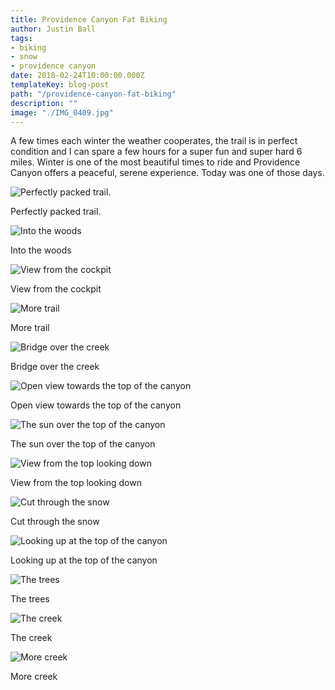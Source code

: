 ```yaml
---
title: Providence Canyon Fat Biking
author: Justin Ball
tags:
- biking
- snow
- providence canyon
date: 2018-02-24T10:00:00.000Z
templateKey: blog-post
path: "/providence-canyon-fat-biking"
description: ""
image: "./IMG_0409.jpg"
---
```

<p>A few times each winter the weather cooperates, the trail is in perfect condition and I can spare a few hours for a super fun and super hard 6 miles. Winter is one of the most beautiful times to ride and Providence Canyon offers a peaceful, serene experience. Today was one of those days.</p>
<div class="image-grid">
  <div class="post-images">
    <img src="./IMG_0409.jpg" alt="Perfectly packed trail." />
    <p class="caption">Perfectly packed trail.</p>
  </div>
  <div class="post-images">
    <img src="./IMG_0410.jpg" alt="Into the woods" />
    <p class="caption">Into the woods</p>
  </div>
  <div class="post-images">
    <img src="./IMG_0411.jpg" alt="View from the cockpit" />
    <p class="caption">View from the cockpit</p>
  </div>
  <div class="post-images">
    <img src="./IMG_0412.jpg" alt="More trail" />
    <p class="caption">More trail</p>
  </div>
  <div class="post-images">
    <img src="./IMG_0418.jpg" alt="Bridge over the creek" />
    <p class="caption">Bridge over the creek</p>
  </div>
  <div class="post-images">
    <img src="./IMG_0420.jpg" alt="Open view towards the top of the canyon" />
    <p class="caption">Open view towards the top of the canyon</p>
  </div>
  <div class="post-images">
    <img src="./IMG_0429.jpg" alt="The sun over the top of the canyon" />
    <p class="caption">The sun over the top of the canyon</p>
  </div>
  <div class="post-images">
    <img src="./IMG_0434.jpg" alt="View from the top looking down" />
    <p class="caption">View from the top looking down</p>
  </div>
  <div class="post-images">
    <img src="./IMG_0437.jpg" alt="Cut through the snow" />
    <p class="caption">Cut through the snow</p>
  </div>
  <div class="post-images">
    <img src="./IMG_0440.jpg" alt="Looking up at the top of the canyon" />
    <p class="caption">Looking up at the top of the canyon</p>
  </div>
  <div class="post-images">
    <img src="./IMG_0441.jpg" alt="The trees" />
    <p class="caption">The trees</p>
  </div>
  <div class="post-images">
    <img src="./IMG_0447.jpg" alt="The creek" />
    <p class="caption">The creek</p>
  </div>
  <div class="post-images">
    <img src="./IMG_0448.jpg" alt="More creek" />
    <p class="caption">More creek</p>
  </div>
</div>